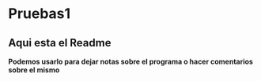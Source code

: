 # Pruebas1
**Aqui esta el Readme**
---


__Podemos usarlo para dejar notas sobre el programa o hacer comentarios sobre el mismo__

